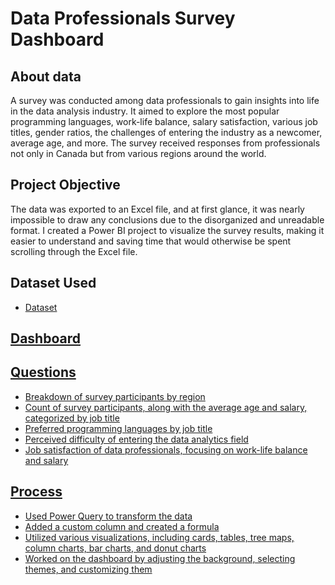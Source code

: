 # Data Professionals Survey Dashboard
## About data
A survey was conducted among data professionals to gain insights into life in the data analysis industry. It aimed to explore the most popular programming languages, work-life balance, salary satisfaction, various job titles, gender ratios, the challenges of entering the industry as a newcomer, average age, and more. The survey received responses from professionals not only in Canada but from various regions around the world.

## Project Objective
The data was exported to an Excel file, and at first glance, it was nearly impossible to draw any conclusions due to the disorganized and unreadable format.
I created a Power BI project to visualize the survey results, making it easier to understand and saving time that would otherwise be spent scrolling through the Excel file.

## Dataset Used
- <a href="https://github.com/AlexTheAnalyst/Power-BI/blob/main/Power%20BI%20-%20Final%20Project.xlsx">Dataset

## Dashboard



## Questions
- Breakdown of survey participants by region
- Count of survey participants, along with the average age and salary, categorized by job title
- Preferred programming languages by job title
- Perceived difficulty of entering the data analytics field
- Job satisfaction of data professionals, focusing on work-life balance and salary

## Process
- Used Power Query to transform the data
- Added a custom column and created a formula
- Utilized various visualizations, including cards, tables, tree maps, column charts, bar charts, and donut charts
- Worked on the dashboard by adjusting the background, selecting themes, and customizing them


